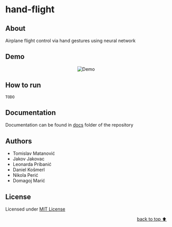 # hand-flight

## About
Airplane flight control via hand gestures using neural network

## Demo
<div align="center">
    <img alt="Demo" src="https://github.com/user-attachments/assets/2dcd9b00-ce39-4c71-bdba-e4df6d70a527">
</div>

## How to run
```TODO```

## Documentation
Documentation can be found in [docs](./docs) folder of the repository

## Authors

- Tomislav Matanović
- Jakov Jakovac
- Leonarda Pribanić
- Daniel Košmerl
- Nikola Perić
- Domagoj Marić

## License
Licensed under [MIT License](./LICENSE)

  <!-- - Use this html element to create a back to top button. -->
<p align="right"><a href="#about">back to top ⬆️</a></p>
